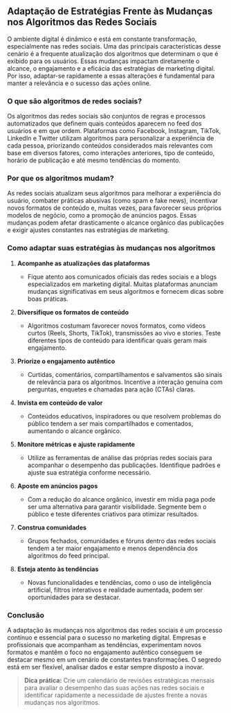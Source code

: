 
## Adaptação de Estratégias Frente às Mudanças nos Algoritmos das Redes Sociais

O ambiente digital é dinâmico e está em constante transformação, especialmente nas redes sociais. Uma das principais características desse cenário é a frequente atualização dos algoritmos que determinam o que é exibido para os usuários. Essas mudanças impactam diretamente o alcance, o engajamento e a eficácia das estratégias de marketing digital. Por isso, adaptar-se rapidamente a essas alterações é fundamental para manter a relevância e o sucesso das ações online.

### O que são algoritmos de redes sociais?

Os algoritmos das redes sociais são conjuntos de regras e processos automatizados que definem quais conteúdos aparecem no feed dos usuários e em que ordem. Plataformas como Facebook, Instagram, TikTok, LinkedIn e Twitter utilizam algoritmos para personalizar a experiência de cada pessoa, priorizando conteúdos considerados mais relevantes com base em diversos fatores, como interações anteriores, tipo de conteúdo, horário de publicação e até mesmo tendências do momento.

### Por que os algoritmos mudam?

As redes sociais atualizam seus algoritmos para melhorar a experiência do usuário, combater práticas abusivas (como spam e fake news), incentivar novos formatos de conteúdo e, muitas vezes, para favorecer seus próprios modelos de negócio, como a promoção de anúncios pagos. Essas mudanças podem afetar drasticamente o alcance orgânico das publicações e exigir ajustes constantes nas estratégias de marketing.

### Como adaptar suas estratégias às mudanças nos algoritmos

1. **Acompanhe as atualizações das plataformas**
   - Fique atento aos comunicados oficiais das redes sociais e a blogs especializados em marketing digital. Muitas plataformas anunciam mudanças significativas em seus algoritmos e fornecem dicas sobre boas práticas.

2. **Diversifique os formatos de conteúdo**
   - Algoritmos costumam favorecer novos formatos, como vídeos curtos (Reels, Shorts, TikTok), transmissões ao vivo e stories. Teste diferentes tipos de conteúdo para identificar quais geram mais engajamento.

3. **Priorize o engajamento autêntico**
   - Curtidas, comentários, compartilhamentos e salvamentos são sinais de relevância para os algoritmos. Incentive a interação genuína com perguntas, enquetes e chamadas para ação (CTAs) claras.

4. **Invista em conteúdo de valor**
   - Conteúdos educativos, inspiradores ou que resolvem problemas do público tendem a ser mais compartilhados e comentados, aumentando o alcance orgânico.

5. **Monitore métricas e ajuste rapidamente**
   - Utilize as ferramentas de análise das próprias redes sociais para acompanhar o desempenho das publicações. Identifique padrões e ajuste sua estratégia conforme necessário.

6. **Aposte em anúncios pagos**
   - Com a redução do alcance orgânico, investir em mídia paga pode ser uma alternativa para garantir visibilidade. Segmente bem o público e teste diferentes criativos para otimizar resultados.

7. **Construa comunidades**
   - Grupos fechados, comunidades e fóruns dentro das redes sociais tendem a ter maior engajamento e menos dependência dos algoritmos do feed principal.

8. **Esteja atento às tendências**
   - Novas funcionalidades e tendências, como o uso de inteligência artificial, filtros interativos e realidade aumentada, podem ser oportunidades para se destacar.

### Conclusão

A adaptação às mudanças nos algoritmos das redes sociais é um processo contínuo e essencial para o sucesso no marketing digital. Empresas e profissionais que acompanham as tendências, experimentam novos formatos e mantêm o foco no engajamento autêntico conseguem se destacar mesmo em um cenário de constantes transformações. O segredo está em ser flexível, analisar dados e estar sempre disposto a inovar.

> **Dica prática:** Crie um calendário de revisões estratégicas mensais para avaliar o desempenho das suas ações nas redes sociais e identificar rapidamente a necessidade de ajustes frente a novas mudanças nos algoritmos.
```
